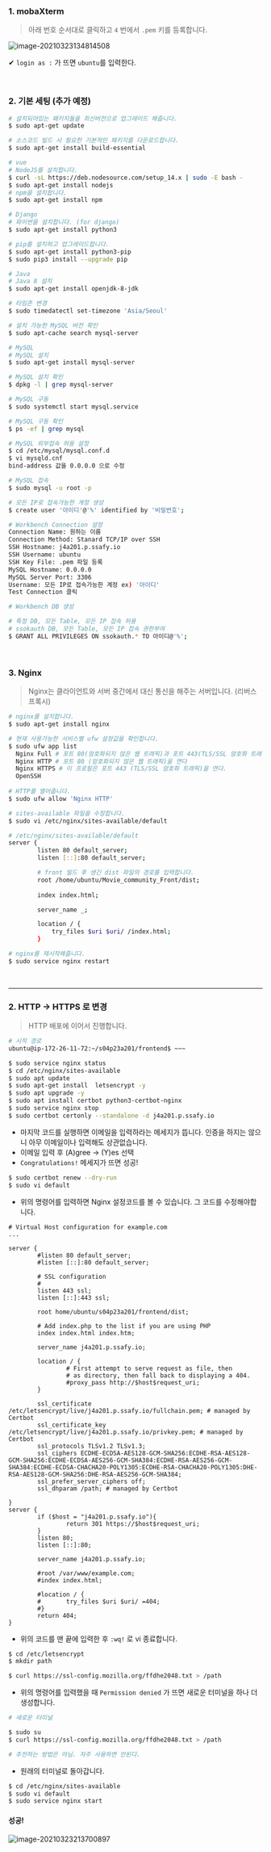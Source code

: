 ### 1. mobaXterm

> 아래 번호 순서대로 클릭하고 `4` 번에서 `.pem` 키를 등록합니다.

![image-20210323134814508](../images/deploy1.png)

✔ `login as :` 가 뜨면 `ubuntu`를 입력한다.

<br/>

### 2. 기본 세팅 (추가 예정)

```bash
# 설치되어있는 패키지들을 최신버전으로 업그레이드 해줍니다.
$ sudo apt-get update

# 소스코드 빌드 시 필요한 기본적인 패키지를 다운로드합니다.
$ sudo apt-get install build-essential

# vue
# NodeJS를 설치합니다.
$ curl -sL https://deb.nodesource.com/setup_14.x | sudo -E bash -
$ sudo apt-get install nodejs
# npm을 설치합니다.
$ sudo apt-get install npm

# Django
# 파이썬을 설치합니다. (for django)
$ sudo apt-get install python3

# pip를 설치하고 업그레이드합니다.
$ sudo apt-get install python3-pip
$ sudo pip3 install --upgrade pip 

# Java
# Java 8 설치
$ sudo apt-get install openjdk-8-jdk

# 타임존 변경
$ sudo timedatectl set-timezone 'Asia/Seoul'

# 설치 가능한 MySQL 버전 확인
$ sudo apt-cache search mysql-server

# MySQL
# MySQL 설치
$ sudo apt-get install mysql-server

# MySQL 설치 확인
$ dpkg -l | grep mysql-server

# MySQL 구동
$ sudo systemctl start mysql.service

# MySQL 구동 확인
$ ps -ef | grep mysql

# MySQL 외부접속 허용 설정
$ cd /etc/mysql/mysql.conf.d
$ vi mysqld.cnf
bind-address 값을 0.0.0.0 으로 수정

# MySQL 접속
$ sudo mysql -u root -p

# 모든 IP로 접속가능한 계정 생성
$ create user '아이디'@'%' identified by '비밀번호';

# Workbench Connection 설정
Connection Name: 원하는 이름
Connection Method: Stanard TCP/IP over SSH
SSH Hostname: j4a201.p.ssafy.io
SSH Username: ubuntu
SSH Key File: .pem 파일 등록
MySQL Hostname: 0.0.0.0
MySQL Server Port: 3306
Username: 모든 IP로 접속가능한 계정 ex) '아이디'
Test Connection 클릭

# Workbench DB 생성

# 특정 DB, 모든 Table, 모든 IP 접속 허용
# ssokauth DB, 모든 Table, 모든 IP 접속 권한부여
$ GRANT ALL PRIVILEGES ON ssokauth.* TO 아이디@'%';
```

<br/>

### 3. Nginx

> Nginx는 클라이언트와 서버 중간에서 대신 통신을 해주는 서버입니다. (리버스 프록시)

```bash
# nginx를 설치합니다.
$ sudo apt-get install nginx

# 현재 사용가능한 서비스별 ufw 설정값을 확인합니다.
$ sudo ufw app list
  Nginx Full # 포트 80(암호화되지 않은 웹 트래픽)과 포트 443(TLS/SSL 암호화 트래픽) 모두 연다.
  Nginx HTTP # 포트 80 (암호화되지 않은 웹 트래픽)을 연다
  Nginx HTTPS # 이 프로필은 포트 443 (TLS/SSL 암호화 트래픽)을 연다.
  OpenSSH 
  
# HTTP를 열어줍니다.
$ sudo ufw allow 'Nginx HTTP'

# sites-available 파일을 수정합니다.
$ sudo vi /etc/nginx/sites-available/default
```

```bash
# /etc/nginx/sites-available/default
server {
        listen 80 default_server;
        listen [::]:80 default_server;

		# front 빌드 후 생긴 dist 파일의 경로를 입력합니다. 
        root /home/ubuntu/Movie_community_Front/dist;
     
        index index.html;

        server_name _;

        location / {
            try_files $uri $uri/ /index.html;
        }
```

```bash
# nginx를 재시작해줍니다.
$ sudo service nginx restart
```

<br/>



-----------------

### 2. HTTP -> HTTPS 로 변경

> HTTP 배포에 이어서 진행합니다.

```bash
# 시작 경로
ubuntu@ip-172-26-11-72:~/s04p23a201/frontend$ ~~~
```

```bash
$ sudo service nginx status
$ cd /etc/nginx/sites-available
$ sudo apt update
$ sudo apt-get install  letsencrypt -y
$ sudo apt upgrade -y 
$ sudo apt install certbot python3-certbot-nginx
$ sudo service nginx stop
$ sudo certbot certonly --standalone -d j4a201.p.ssafy.io
```

- 마지막 코드를 실행하면 이메일을 입력하라는 메세지가 뜹니다. 인증을 하지는 않으니 아무 이메일이나 입력해도 상관없습니다.
- 이메일 입력 후 (A)gree -> (Y)es 선택
- `Congratulations!` 메세지가 뜨면 성공!

```bash
$ sudo certbot renew --dry-run
$ sudo vi default
```

- 위의 명령어를 입력하면 Nginx 설정코드를 볼 수 있습니다. 그 코드를 수정해야합니다.

```
# Virtual Host configuration for example.com
...

server {
        #listen 80 default_server;
        #listen [::]:80 default_server;

        # SSL configuration
        #
        listen 443 ssl;
        listen [::]:443 ssl;

        root home/ubuntu/s04p23a201/frontend/dist;

        # Add index.php to the list if you are using PHP
        index index.html index.htm;

        server_name j4a201.p.ssafy.io;

        location / {
                # First attempt to serve request as file, then
                # as directory, then fall back to displaying a 404.
                #proxy_pass http://$host$request_uri;
        }

        ssl_certificate /etc/letsencrypt/live/j4a201.p.ssafy.io/fullchain.pem; # managed by Certbot
        ssl_certificate_key /etc/letsencrypt/live/j4a201.p.ssafy.io/privkey.pem; # managed by Certbot
        ssl_protocols TLSv1.2 TLSv1.3;
        ssl_ciphers ECDHE-ECDSA-AES128-GCM-SHA256:ECDHE-RSA-AES128-GCM-SHA256:ECDHE-ECDSA-AES256-GCM-SHA384:ECDHE-RSA-AES256-GCM-SHA384:ECDHE-ECDSA-CHACHA20-POLY1305:ECDHE-RSA-CHACHA20-POLY1305:DHE-RSA-AES128-GCM-SHA256:DHE-RSA-AES256-GCM-SHA384;
        ssl_prefer_server_ciphers off;
        ssl_dhparam /path; # managed by Certbot

}
server {
        if ($host = "j4a201.p.ssafy.io"){
                return 301 https://$host$request_uri;
        }
        listen 80;
        listen [::]:80;

        server_name j4a201.p.ssafy.io;

        #root /var/www/example.com;
        #index index.html;

        #location / {
        #       try_files $uri $uri/ =404;
        #}
        return 404;
}
```

- 위의 코드를 맨 끝에 입력한 후 `:wq!` 로 vi 종료합니다.

```bash
$ cd /etc/letsencrypt
$ mkdir path
```

```bash
$ curl https://ssl-config.mozilla.org/ffdhe2048.txt > /path
```

- 위의 명령어를 입력했을 때 `Permission denied` 가 뜨면 새로운 터미널을 하나 더 생성합니다.

```bash
# 새로운 터미널

$ sudo su
$ curl https://ssl-config.mozilla.org/ffdhe2048.txt > /path

# 추천하는 방법은 아님. 자주 사용하면 안된다.
```

- 원래의 터미널로 돌아갑니다.

```bash
$ cd /etc/nginx/sites-available
$ sudo vi default
$ sudo service nginx start
```



#### 성공!

![image-20210323213700897](../images/image-20210323213700897.png)